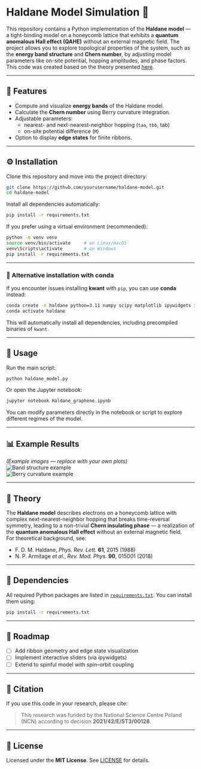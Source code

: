 # Haldane Model Simulation 🧠
This repository contains a Python implementation of the **Haldane model** — a tight-binding model on a honeycomb lattice that exhibits a **quantum anomalous Hall effect (QAHE)** without an external magnetic field. The project allows you to explore topological properties of the system, such as the **energy band structure** and **Chern number**, by adjusting model parameters like on-site potential, hopping amplitudes, and phase factors.  
This code was created based on the theory presented [here](link_do_publikacji_lub_materiału_teoretycznego).

---

## 🧠 Features
- Compute and visualize **energy bands** of the Haldane model.  
- Calculate the **Chern number** using Berry curvature integration.  
- Adjustable parameters:
  - nearest- and next-nearest-neighbor hopping (`taa`, `tbb`, tab)
  - on-site potential difference (`M`)
- Option to display **edge states** for finite ribbons.  

---

## ⚙️ Installation
Clone this repository and move into the project directory:
```bash
git clone https://github.com/yourusername/haldane-model.git
cd haldane-model
```

Install all dependencies automatically:
```bash
pip install -r requirements.txt
```

If you prefer using a virtual environment (recommended):
```bash
python -m venv venv
source venv/bin/activate     # on Linux/macOS
venv\Scripts\activate        # on Windows
pip install -r requirements.txt
```

---

### 🧪 Alternative installation with conda
If you encounter issues installing **kwant** with `pip`, you can use **conda** instead:
```bash
conda create -n haldane python=3.11 numpy scipy matplotlib ipywidgets ipython notebook tinyarray kwant -c conda-forge
conda activate haldane
```
This will automatically install all dependencies, including precompiled binaries of `kwant`.

---

## 🚀 Usage
Run the main script:
```bash
python haldane_model.py
```

Or open the Jupyter notebook:
```bash
jupyter notebook Haldane_graphene.ipynb
```

You can modify parameters directly in the notebook or script to explore different regimes of the model.

---

## 📊 Example Results
*(Example images — replace with your own plots)*  
![Band structure example](images/band_structure.png)  
![Berry curvature example](images/berry_curvature.png)

---

## 📘 Theory
The **Haldane model** describes electrons on a honeycomb lattice with complex next-nearest-neighbor hopping that breaks time-reversal symmetry, leading to a non-trivial **Chern insulating phase** — a realization of the **quantum anomalous Hall effect** without an external magnetic field.  
For theoretical background, see:
- F. D. M. Haldane, *Phys. Rev. Lett.* **61**, 2015 (1988)  
- N. P. Armitage *et al.*, *Rev. Mod. Phys.* **90**, 015001 (2018)

---

## 🧩 Dependencies
All required Python packages are listed in [`requirements.txt`](requirements.txt). You can install them using:
```bash
pip install -r requirements.txt
```

---

## 🧭 Roadmap
- [ ] Add ribbon geometry and edge state visualization  
- [ ] Implement interactive sliders (via ipywidgets)  
- [ ] Extend to spinful model with spin–orbit coupling  

---

## 🧪 Citation
If you use this code in your research, please cite:
> This research was funded by the National Science Centre Poland (NCN) according to decision **2021/42/E/ST3/00128**.

---

## 📜 License
Licensed under the **MIT License**. See [LICENSE](LICENSE) for details.


